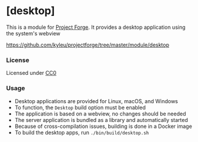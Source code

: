 # [desktop]

This is a module for [Project Forge](https://projectforge.dev). It provides a desktop application using the system's webview

https://github.com/kyleu/projectforge/tree/master/module/desktop

### License

Licensed under [CC0](https://creativecommons.org/share-your-work/public-domain/cc0)

### Usage
- Desktop applications are provided for Linux, macOS, and Windows
- To function, the `Desktop` build option must be enabled
- The application is based on a webview, no changes should be needed
- The server application is bundled as a library and automatically started
- Because of cross-compilation issues, building is done in a Docker image
- To build the desktop apps, run `./bin/build/desktop.sh`
